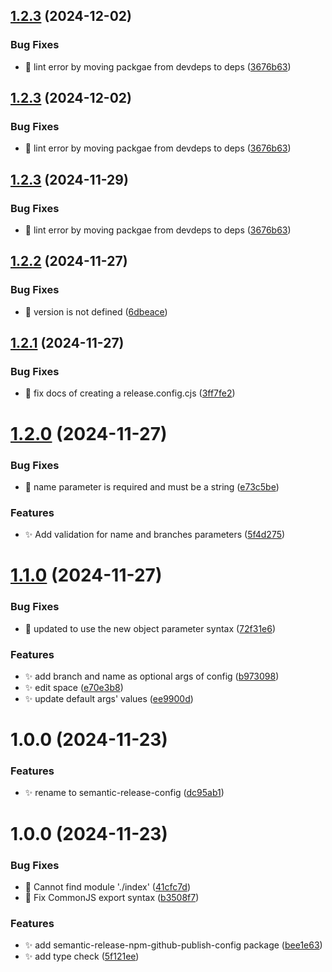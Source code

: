 ## [1.2.3](https://github.com/zhumeisongsong/multiple-products-workspace/compare/semantic-release-config-v1.2.2...semantic-release-config-v1.2.3) (2024-12-02)


### Bug Fixes

* 🐛 lint error by moving packgae from devdeps to deps ([3676b63](https://github.com/zhumeisongsong/multiple-products-workspace/commit/3676b63f3c2c3414779444e1dd2a15d1f9f8a3c1))

## [1.2.3](https://github.com/zhumeisongsong/multiple-products-workspace/compare/semantic-release-config-v1.2.2...semantic-release-config-v1.2.3) (2024-12-02)


### Bug Fixes

* 🐛 lint error by moving packgae from devdeps to deps ([3676b63](https://github.com/zhumeisongsong/multiple-products-workspace/commit/3676b63f3c2c3414779444e1dd2a15d1f9f8a3c1))

## [1.2.3](https://github.com/zhumeisongsong/multiple-products-workspace/compare/semantic-release-config-v1.2.2...semantic-release-config-v1.2.3) (2024-11-29)


### Bug Fixes

* 🐛 lint error by moving packgae from devdeps to deps ([3676b63](https://github.com/zhumeisongsong/multiple-products-workspace/commit/3676b63f3c2c3414779444e1dd2a15d1f9f8a3c1))

## [1.2.2](https://github.com/zhumeisongsong/multiple-products-workspace/compare/semantic-release-config-v1.2.1...semantic-release-config-v1.2.2) (2024-11-27)


### Bug Fixes

* 🐛 version is not defined ([6dbeace](https://github.com/zhumeisongsong/multiple-products-workspace/commit/6dbeace66ef8f1b577dec2647dcc91c963b16755))

## [1.2.1](https://github.com/zhumeisongsong/multiple-products-workspace/compare/semantic-release-config-v1.2.0...semantic-release-config-v1.2.1) (2024-11-27)


### Bug Fixes

* 🐛 fix docs of creating a release.config.cjs ([3ff7fe2](https://github.com/zhumeisongsong/multiple-products-workspace/commit/3ff7fe22b4d0d75882df89d77c88d21d3be45e8e))

# [1.2.0](https://github.com/zhumeisongsong/multiple-products-workspace/compare/semantic-release-config-v1.1.0...semantic-release-config-v1.2.0) (2024-11-27)


### Bug Fixes

* 🐛 name parameter is required and must be a string ([e73c5be](https://github.com/zhumeisongsong/multiple-products-workspace/commit/e73c5be21bfa1cefec7133af3d5b618a81ce5738))


### Features

* ✨ Add validation for name and branches parameters ([5f4d275](https://github.com/zhumeisongsong/multiple-products-workspace/commit/5f4d2752be0a2dbaeb42e50f797374fba8a251b7))

# [1.1.0](https://github.com/zhumeisongsong/multiple-products-workspace/compare/semantic-release-config-v1.0.0...semantic-release-config-v1.1.0) (2024-11-27)


### Bug Fixes

* 🐛 updated to use the new object parameter syntax ([72f31e6](https://github.com/zhumeisongsong/multiple-products-workspace/commit/72f31e686d7ba9c8a03cdb563be77c7c931ec4ba))


### Features

* ✨ add branch and name as optional args of config ([b973098](https://github.com/zhumeisongsong/multiple-products-workspace/commit/b9730985e86048d2eb45dd5ba9d4f1e8ed8a7191))
* ✨ edit space ([e70e3b8](https://github.com/zhumeisongsong/multiple-products-workspace/commit/e70e3b8dced7cbc79eda815961b2539b68daf5e2))
* ✨ update default args' values ([ee9900d](https://github.com/zhumeisongsong/multiple-products-workspace/commit/ee9900d7f7191ab98cd74fe853b7c3bfe5f9c864))

# 1.0.0 (2024-11-23)


### Features

* ✨ rename to semantic-release-config ([dc95ab1](https://github.com/zhumeisongsong/multiple-products-workspace/commit/dc95ab16d87e9cdec9125199db60768c3af6b066))

# 1.0.0 (2024-11-23)


### Bug Fixes

* 🐛 Cannot find module './index' ([41cfc7d](https://github.com/zhumeisongsong/multiple-products-workspace/commit/41cfc7dd4fe0f7913e102da6c9782c0caf89e9c8))
* 🐛 Fix CommonJS export syntax ([b3508f7](https://github.com/zhumeisongsong/multiple-products-workspace/commit/b3508f7352f872dce5c73ebbcd5ea6e88ff64629))


### Features

* ✨ add semantic-release-npm-github-publish-config package ([bee1e63](https://github.com/zhumeisongsong/multiple-products-workspace/commit/bee1e6372a6e6a5029031fdf1d5e790f26fad02e))
* ✨ add type check ([5f121ee](https://github.com/zhumeisongsong/multiple-products-workspace/commit/5f121ee0f98af1de08e6c87396b584e5e1068639))
